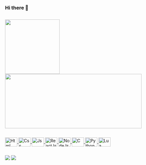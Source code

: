 ### Hi there 👋
   
  ##
  
<div align="rigth">
 <a href="https://github.com/fwddfwdw">
 <img height="180em" src="https://github-readme-stats.vercel.app/api?username=fwddfwdw&show_icons=true&theme=dracula&include_all_commits=true&count_private=true"/>
 <img height="180em" width="450em" src="https://github-readme-stats.vercel.app/api/top-langs/?username=fwddfwdw&layout=compact&langs_count=7&theme=dracula"/>
</div>
   
  ##
  
 <div style="display: inline_block">
   <img align="center" alt="Html" height="30" width="40" src="https://cdn.jsdelivr.net/gh/devicons/devicon/icons/html5/html5-original.svg">
   <img align="center" alt="Css" height="30" width="40" src="https://cdn.jsdelivr.net/gh/devicons/devicon/icons/css3/css3-original.svg">
   <img align="center" alt="Js" height="30" width="40" src="https://cdn.jsdelivr.net/gh/devicons/devicon/icons/javascript/javascript-original.svg">
   <img align="center" alt="ReactJs" height="30" width="40" src="https://cdn.jsdelivr.net/gh/devicons/devicon/icons/javascript/javascript-original.svg">
   <img align="center" alt="NodeJs" height="30" width="40" src="https://cdn.jsdelivr.net/gh/devicons/devicon/icons/nodejs/nodejs-original.svg">
   <img align="center" alt="C" height="30" width="40" src="https://cdn.jsdelivr.net/gh/devicons/devicon/icons/c/c-original.svg">
   <img align="center" alt="Python" height="30" width="40" src="https://cdn.jsdelivr.net/gh/devicons/devicon/icons/python/python-original.svg">
   <img align="center" alt="Lua" height="30" width="40" src="https://cdn.jsdelivr.net/gh/devicons/devicon/icons/lua/lua-original.svg">
 </div>
  
  ##
  
<div>
 <a href="#" target="_blank"><img src="https://img.shields.io/badge/Gmail-D14836?style=for-the-badge&logo=gmail&logoColor=white"/></a>    
 <a href="#" target="_blank"><img src="https://img.shields.io/badge/LinkedIn-0077B5?style=for-the-badge&logo=linkedin&logoColor=white"/></a>  
</div>
